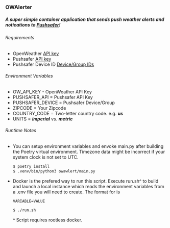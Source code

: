 ### OWAlerter

##### A super simple container application that sends push weather alerts and notications to [Pushsafer](https://www.pushsafer.com/)!

###### Requirements
* OpenWeather [API key](https://openweathermap.org/appid)
* Pushsafer [API key](https://www.pushsafer.com/en/pushapi)
* Pushsafer Device ID [Device/Group IDs](https://www.pushsafer.com/en/pushapi_ext#API-D)

###### Environment Variables

* OW_API_KEY - OpenWeather API Key
* PUSHSAFER_API = Pushsafer API Key
* PUSHSAFER_DEVICE = Pushsafer Device/Group
* ZIPCODE = Your Zipcode
* COUNTRY_CODE = Two-letter country code. e.g. _**us**_
* UNITS = _**imperial**_ vs. _**metric**_

###### Runtime Notes

* You can setup environment variables and envoke main.py after building the Poetry virtual environment. Timezone data might be incorrect if your system clock is not set to UTC.
    ```bash
    $ poetry install
    $ .venv/bin/python3 owawlert/main.py
    ```
* Docker is the prefered way to run this script. Execute run.sh^ to build and launch a local instance which reads the environment variables from a .env file you will need to create. The format for is 

    ```code
    VARIABLE=VALUE
    ```

    ```bash
    $ ./run.sh
    ```
    ^ Script requires rootless docker.

